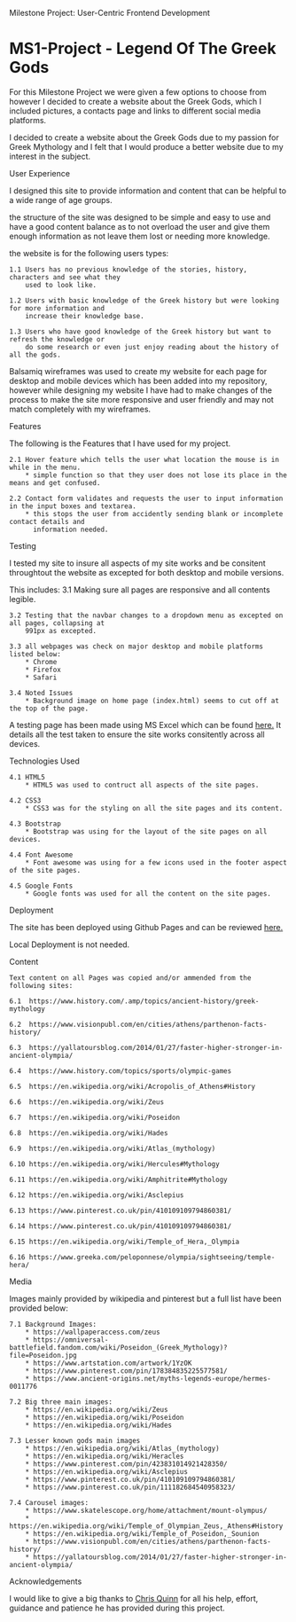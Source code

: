 Milestone Project: User-Centric Frontend Development 

# MS1-Project - Legend Of The Greek Gods

For this Milestone Project we were given a few options to choose from however I decided to create a website 
about the Greek Gods, which I included pictures, a contacts page and links to different social media platforms.

I decided to create a website about the Greek Gods due to my passion for Greek Mythology and I felt that I would
produce a better website due to my interest in the subject.

User Experience

I designed this site to provide information and content that can be helpful to a wide range of age groups.

the structure of the site was designed to be simple and easy to use and have a good content balance as to not
overload the user and give them enough information as not leave them lost or needing more knowledge.

the website is for the following users types:
    
    1.1 Users has no previous knowledge of the stories, history, characters and see what they 
        used to look like.

    1.2 Users with basic knowledge of the Greek history but were looking for more information and
        increase their knowledge base.

    1.3 Users who have good knowledge of the Greek history but want to refresh the knowledge or 
        do some research or even just enjoy reading about the history of all the gods.

Balsamiq wireframes was used to create my website for each page for desktop and mobile devices which has been 
added into my repository, however while designing my website I have had to make changes of the process to make the 
site more responsive and user friendly and may not match completely with my wireframes.

Features

The following is the Features that I have used for my project.

    2.1 Hover feature which tells the user what location the mouse is in while in the menu.
        * simple function so that they user does not lose its place in the means and get confused.

    2.2 Contact form validates and requests the user to input information in the input boxes and textarea.
        * this stops the user from accidently sending blank or incomplete contact details and 
          information needed.    

Testing

I tested my site to insure all aspects of my site works and be consitent throughtout the website as excepted 
for both desktop and mobile versions.

This includes:
    3.1 Making sure all pages are responsive and all contents legible.
    
    3.2 Testing that the navbar changes to a dropdown menu as excepted on all pages, collapsing at 
        991px as excepted.
    
    3.3 all webpages was check on major desktop and mobile platforms listed below:
        * Chrome
        * Firefox
        * Safari

    3.4 Noted Issues
        * Background image on home page (index.html) seems to cut off at the top of the page.

A testing page has been made using MS Excel which can be found <a href="Test Page (MS1 Project).xlsx">here.</a> 
It details all the test taken to ensure the site works consitently across all devices.

Technologies Used

    4.1 HTML5
        * HTML5 was used to contruct all aspects of the site pages.
    
    4.2 CSS3 
        * CSS3 was for the styling on all the site pages and its content.

    4.3 Bootstrap 
        * Bootstrap was using for the layout of the site pages on all devices.

    4.4 Font Awesome
        * Font awesome was using for a few icons used in the footer aspect of the site pages.

    4.5 Google Fonts
        * Google fonts was used for all the content on the site pages.

Deployment

The site has been deployed using Github Pages and can be reviewed <a href="https://manni8436.github.io/MS1-Project/">here.</a>

Local Deployment is not needed.

Content

    Text content on all Pages was copied and/or ammended from the following sites:
    
    6.1  https://www.history.com/.amp/topics/ancient-history/greek-mythology
    
    6.2  https://www.visionpubl.com/en/cities/athens/parthenon-facts-history/
    
    6.3  https://yallatoursblog.com/2014/01/27/faster-higher-stronger-in-ancient-olympia/
    
    6.4  https://www.history.com/topics/sports/olympic-games
    
    6.5  https://en.wikipedia.org/wiki/Acropolis_of_Athens#History
    
    6.6  https://en.wikipedia.org/wiki/Zeus
    
    6.7  https://en.wikipedia.org/wiki/Poseidon 
    
    6.8  https://en.wikipedia.org/wiki/Hades
    
    6.9  https://en.wikipedia.org/wiki/Atlas_(mythology)
    
    6.10 https://en.wikipedia.org/wiki/Hercules#Mythology
    
    6.11 https://en.wikipedia.org/wiki/Amphitrite#Mythology
    
    6.12 https://en.wikipedia.org/wiki/Asclepius
    
    6.13 https://www.pinterest.co.uk/pin/410109109794860381/
    
    6.14 https://www.pinterest.co.uk/pin/410109109794860381/
    
    6.15 https://en.wikipedia.org/wiki/Temple_of_Hera,_Olympia
    
    6.16 https://www.greeka.com/peloponnese/olympia/sightseeing/temple-hera/

Media

Images mainly provided by wikipedia and pinterest but a full list have been provided below:

    7.1 Background Images:
        * https://wallpaperaccess.com/zeus 
        * https://omniversal-battlefield.fandom.com/wiki/Poseidon_(Greek_Mythology)?file=Poseidon.jpg
        * https://www.artstation.com/artwork/1YzOK 
        * https://www.pinterest.com/pin/178384835225577581/ 
        * https://www.ancient-origins.net/myths-legends-europe/hermes-0011776 

    7.2 Big three main images:
        * https://en.wikipedia.org/wiki/Zeus 
        * https://en.wikipedia.org/wiki/Poseidon 
        * https://en.wikipedia.org/wiki/Hades 
    
    7.3 Lesser known gods main images
        * https://en.wikipedia.org/wiki/Atlas_(mythology) 
        * https://en.wikipedia.org/wiki/Heracles 
        * https://www.pinterest.com/pin/423831014921428350/ 
        * https://en.wikipedia.org/wiki/Asclepius 
        * https://www.pinterest.co.uk/pin/410109109794860381/ 
        * https://www.pinterest.co.uk/pin/111182684540958323/ 

    7.4 Carousel images:
        * https://www.skatelescope.org/home/attachment/mount-olympus/ 
        * https://en.wikipedia.org/wiki/Temple_of_Olympian_Zeus,_Athens#History 
        * https://en.wikipedia.org/wiki/Temple_of_Poseidon,_Sounion 
        * https://www.visionpubl.com/en/cities/athens/parthenon-facts-history/ 
        * https://yallatoursblog.com/2014/01/27/faster-higher-stronger-in-ancient-olympia/ 
        
Acknowledgements

I would like to give a big thanks to <a href="https://github.com/10xOXR">Chris Quinn</a> for all his help, effort, guidance
and patience he has provided during this project.